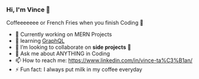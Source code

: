### Hi, I'm Vince 👋



Coffeeeeeee or French Fries when you finish Coding 🍟

- 🔭 Currently working on MERN Projects
- 🌱 learning [GraphQL]
- 👯 I’m looking to collaborate on **side projects** 🤝
- 💬 Ask me about ANYTHING in Coding
- 📫 How to reach me: https://www.linkedin.com/in/vince-ta%C3%B1an/
- ⚡ Fun fact: I always put milk in my coffee everyday

[GraphQL]: https://graphql.org/
